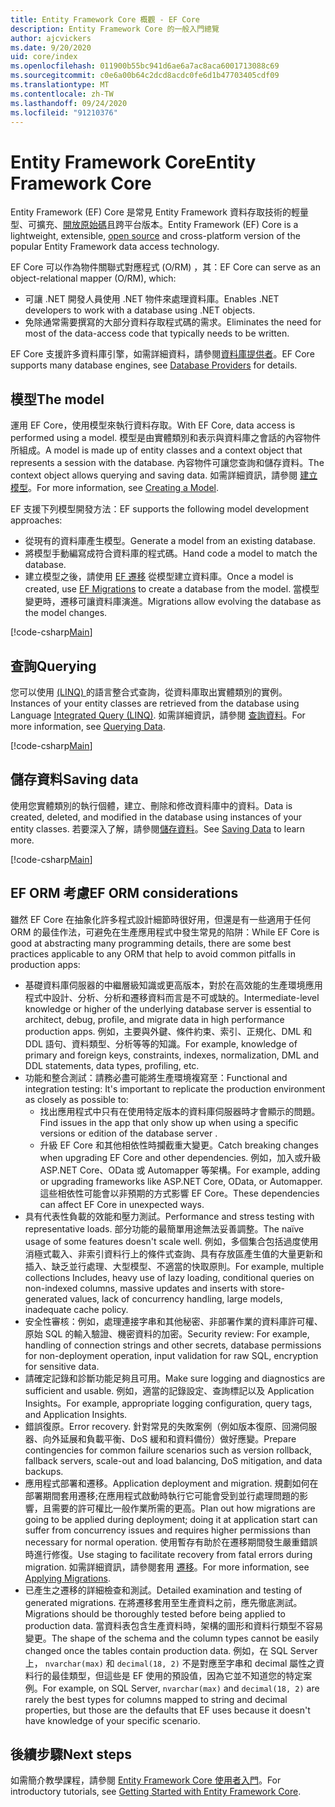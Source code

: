 ```yaml
---
title: Entity Framework Core 概觀 - EF Core
description: Entity Framework Core 的一般入門總覽
author: ajcvickers
ms.date: 9/20/2020
uid: core/index
ms.openlocfilehash: 011900b55bc941d6ae6a7ac8aca6001713088c69
ms.sourcegitcommit: c0e6a00b64c2dcd8acdc0fe6d1b47703405cdf09
ms.translationtype: MT
ms.contentlocale: zh-TW
ms.lasthandoff: 09/24/2020
ms.locfileid: "91210376"
---
```

# <a name="entity-framework-core"></a><span data-ttu-id="1e021-103">Entity Framework Core</span><span class="sxs-lookup"><span data-stu-id="1e021-103">Entity Framework Core</span></span>

<span data-ttu-id="1e021-104">Entity Framework (EF) Core 是常見 Entity Framework 資料存取技術的輕量型、可擴充、[開放原始碼](https://github.com/aspnet/EntityFrameworkCore)且跨平台版本。</span><span class="sxs-lookup"><span data-stu-id="1e021-104">Entity Framework (EF) Core is a lightweight, extensible, [open source](https://github.com/aspnet/EntityFrameworkCore) and cross-platform version of the popular Entity Framework data access technology.</span></span>

<span data-ttu-id="1e021-105">EF Core 可以作為物件關聯式對應程式 (O/RM) ，其：</span><span class="sxs-lookup"><span data-stu-id="1e021-105">EF Core can serve as an object-relational mapper (O/RM), which:</span></span>

* <span data-ttu-id="1e021-106">可讓 .NET 開發人員使用 .NET 物件來處理資料庫。</span><span class="sxs-lookup"><span data-stu-id="1e021-106">Enables .NET developers to work with a database using .NET objects.</span></span>
* <span data-ttu-id="1e021-107">免除通常需要撰寫的大部分資料存取程式碼的需求。</span><span class="sxs-lookup"><span data-stu-id="1e021-107">Eliminates the need for most of the data-access code that typically needs to be written.</span></span>

<span data-ttu-id="1e021-108">EF Core 支援許多資料庫引擎，如需詳細資料，請參閱[資料庫提供者](xref:core/providers/index)。</span><span class="sxs-lookup"><span data-stu-id="1e021-108">EF Core supports many database engines, see [Database Providers](xref:core/providers/index) for details.</span></span>

## <a name="the-model"></a><span data-ttu-id="1e021-109">模型</span><span class="sxs-lookup"><span data-stu-id="1e021-109">The model</span></span>

<span data-ttu-id="1e021-110">運用 EF Core，使用模型來執行資料存取。</span><span class="sxs-lookup"><span data-stu-id="1e021-110">With EF Core, data access is performed using a model.</span></span> <span data-ttu-id="1e021-111">模型是由實體類別和表示與資料庫之會話的內容物件所組成。</span><span class="sxs-lookup"><span data-stu-id="1e021-111">A model is made up of entity classes and a context object that represents a session with the database.</span></span> <span data-ttu-id="1e021-112">內容物件可讓您查詢和儲存資料。</span><span class="sxs-lookup"><span data-stu-id="1e021-112">The context object allows querying and saving data.</span></span> <span data-ttu-id="1e021-113">如需詳細資訊，請參閱 [建立模型](xref:core/modeling/index)。</span><span class="sxs-lookup"><span data-stu-id="1e021-113">For more information, see [Creating a Model](xref:core/modeling/index).</span></span>

<span data-ttu-id="1e021-114">EF 支援下列模型開發方法：</span><span class="sxs-lookup"><span data-stu-id="1e021-114">EF supports the following model development approaches:</span></span>

* <span data-ttu-id="1e021-115">從現有的資料庫產生模型。</span><span class="sxs-lookup"><span data-stu-id="1e021-115">Generate a model from an existing database.</span></span>
* <span data-ttu-id="1e021-116">將模型手動編寫成符合資料庫的程式碼。</span><span class="sxs-lookup"><span data-stu-id="1e021-116">Hand code a model to match the database.</span></span>
* <span data-ttu-id="1e021-117">建立模型之後，請使用 [EF 遷移](xref:core/managing-schemas/migrations/index) 從模型建立資料庫。</span><span class="sxs-lookup"><span data-stu-id="1e021-117">Once a model is created, use [EF Migrations](xref:core/managing-schemas/migrations/index) to create a database from the model.</span></span> <span data-ttu-id="1e021-118">當模型變更時，遷移可讓資料庫演進。</span><span class="sxs-lookup"><span data-stu-id="1e021-118">Migrations allow evolving the database as the model changes.</span></span>

[!code-csharp[Main](../../samples/core/Intro/Model.cs)]

## <a name="querying"></a><span data-ttu-id="1e021-119">查詢</span><span class="sxs-lookup"><span data-stu-id="1e021-119">Querying</span></span>

<span data-ttu-id="1e021-120">您可以使用 [ (LINQ) ](/dotnet/csharp/programming-guide/concepts/linq/)的語言整合式查詢，從資料庫取出實體類別的實例。</span><span class="sxs-lookup"><span data-stu-id="1e021-120">Instances of your entity classes are retrieved from the database using Language [Integrated Query (LINQ)](/dotnet/csharp/programming-guide/concepts/linq/).</span></span> <span data-ttu-id="1e021-121">如需詳細資訊，請參閱 [查詢資料](xref:core/querying/index)。</span><span class="sxs-lookup"><span data-stu-id="1e021-121">For more information, see [Querying Data](xref:core/querying/index).</span></span>

[!code-csharp[Main](../../samples/core/Intro/Program.cs#Querying)]

## <a name="saving-data"></a><span data-ttu-id="1e021-122">儲存資料</span><span class="sxs-lookup"><span data-stu-id="1e021-122">Saving data</span></span>

<span data-ttu-id="1e021-123">使用您實體類別的執行個體，建立、刪除和修改資料庫中的資料。</span><span class="sxs-lookup"><span data-stu-id="1e021-123">Data is created, deleted, and modified in the database using instances of your entity classes.</span></span> <span data-ttu-id="1e021-124">若要深入了解，請參閱[儲存資料](xref:core/saving/index)。</span><span class="sxs-lookup"><span data-stu-id="1e021-124">See [Saving Data](xref:core/saving/index) to learn more.</span></span>

[!code-csharp[Main](../../samples/core/Intro/Program.cs#SavingData)]

## <a name="ef-orm-considerations"></a><span data-ttu-id="1e021-125">EF ORM 考慮</span><span class="sxs-lookup"><span data-stu-id="1e021-125">EF ORM considerations</span></span>

<span data-ttu-id="1e021-126">雖然 EF Core 在抽象化許多程式設計細節時很好用，但還是有一些適用于任何 ORM 的最佳作法，可避免在生產應用程式中發生常見的陷阱：</span><span class="sxs-lookup"><span data-stu-id="1e021-126">While EF Core is good at abstracting many programming details, there are some best practices applicable to any ORM that help to avoid common pitfalls in production apps:</span></span>

 - <span data-ttu-id="1e021-127">基礎資料庫伺服器的中繼層級知識或更高版本，對於在高效能的生產環境應用程式中設計、分析、分析和遷移資料而言是不可或缺的。</span><span class="sxs-lookup"><span data-stu-id="1e021-127">Intermediate-level knowledge or higher of the underlying database server is essential to architect, debug, profile, and migrate data in high performance production apps.</span></span> <span data-ttu-id="1e021-128">例如，主要與外鍵、條件約束、索引、正規化、DML 和 DDL 語句、資料類型、分析等等的知識。</span><span class="sxs-lookup"><span data-stu-id="1e021-128">For example, knowledge of primary and foreign keys, constraints, indexes, normalization, DML and DDL statements, data types, profiling, etc.</span></span>
- <span data-ttu-id="1e021-129">功能和整合測試：請務必盡可能將生產環境複寫至：</span><span class="sxs-lookup"><span data-stu-id="1e021-129">Functional and integration testing:  It's important to replicate the production environment as closely as possible to:</span></span>
  - <span data-ttu-id="1e021-130">找出應用程式中只有在使用特定版本的資料庫伺服器時才會顯示的問題。</span><span class="sxs-lookup"><span data-stu-id="1e021-130">Find issues in the app that only show up when using a specific versions or edition of the database server .</span></span>
  - <span data-ttu-id="1e021-131">升級 EF Core 和其他相依性時攔截重大變更。</span><span class="sxs-lookup"><span data-stu-id="1e021-131">Catch breaking changes when upgrading EF Core and other dependencies.</span></span> <span data-ttu-id="1e021-132">例如，加入或升級 ASP.NET Core、OData 或 Automapper 等架構。</span><span class="sxs-lookup"><span data-stu-id="1e021-132">For example, adding or upgrading frameworks like ASP.NET Core, OData, or Automapper.</span></span> <span data-ttu-id="1e021-133">這些相依性可能會以非預期的方式影響 EF Core。</span><span class="sxs-lookup"><span data-stu-id="1e021-133">These dependencies can affect EF Core in unexpected ways.</span></span>
- <span data-ttu-id="1e021-134">具有代表性負載的效能和壓力測試。</span><span class="sxs-lookup"><span data-stu-id="1e021-134">Performance and stress testing with representative loads.</span></span> <span data-ttu-id="1e021-135">部分功能的最簡單用途無法妥善調整。</span><span class="sxs-lookup"><span data-stu-id="1e021-135">The naïve usage of some features doesn't scale well.</span></span> <span data-ttu-id="1e021-136">例如，多個集合包括過度使用消極式載入、非索引資料行上的條件式查詢、具有存放區產生值的大量更新和插入、缺乏並行處理、大型模型、不適當的快取原則。</span><span class="sxs-lookup"><span data-stu-id="1e021-136">For example, multiple collections Includes, heavy use of lazy loading, conditional queries on non-indexed columns, massive updates and inserts with store-generated values, lack of concurrency handling, large models, inadequate cache policy.</span></span>
- <span data-ttu-id="1e021-137">安全性審核：例如，處理連接字串和其他秘密、非部署作業的資料庫許可權、原始 SQL 的輸入驗證、機密資料的加密。</span><span class="sxs-lookup"><span data-stu-id="1e021-137">Security review: For example, handling of connection strings and other secrets, database permissions for non-deployment operation, input validation for raw SQL, encryption for sensitive data.</span></span>
- <span data-ttu-id="1e021-138">請確定記錄和診斷功能足夠且可用。</span><span class="sxs-lookup"><span data-stu-id="1e021-138">Make sure logging and diagnostics are sufficient and usable.</span></span> <span data-ttu-id="1e021-139">例如，適當的記錄設定、查詢標記以及 Application Insights。</span><span class="sxs-lookup"><span data-stu-id="1e021-139">For example, appropriate logging configuration, query tags, and Application Insights.</span></span>
- <span data-ttu-id="1e021-140">錯誤復原。</span><span class="sxs-lookup"><span data-stu-id="1e021-140">Error recovery.</span></span> <span data-ttu-id="1e021-141">針對常見的失敗案例（例如版本復原、回溯伺服器、向外延展和負載平衡、DoS 緩和和資料備份）做好應變。</span><span class="sxs-lookup"><span data-stu-id="1e021-141">Prepare contingencies for common failure scenarios such as version rollback, fallback servers, scale-out and load balancing, DoS mitigation, and data backups.</span></span>
- <span data-ttu-id="1e021-142">應用程式部署和遷移。</span><span class="sxs-lookup"><span data-stu-id="1e021-142">Application deployment and migration.</span></span> <span data-ttu-id="1e021-143">規劃如何在部署期間套用遷移;在應用程式啟動時執行它可能會受到並行處理問題的影響，且需要的許可權比一般作業所需的更高。</span><span class="sxs-lookup"><span data-stu-id="1e021-143">Plan out how migrations are going to be applied during deployment; doing it at application start can suffer from concurrency issues and requires higher permissions than necessary for normal operation.</span></span> <span data-ttu-id="1e021-144">使用暫存有助於在遷移期間發生嚴重錯誤時進行修復。</span><span class="sxs-lookup"><span data-stu-id="1e021-144">Use staging to facilitate recovery from fatal errors during migration.</span></span> <span data-ttu-id="1e021-145">如需詳細資訊，請參閱套用 [遷移](xref:core/managing-schemas/migrations/applying)。</span><span class="sxs-lookup"><span data-stu-id="1e021-145">For more information, see [Applying Migrations](xref:core/managing-schemas/migrations/applying).</span></span>
- <span data-ttu-id="1e021-146">已產生之遷移的詳細檢查和測試。</span><span class="sxs-lookup"><span data-stu-id="1e021-146">Detailed examination and testing of generated migrations.</span></span> <span data-ttu-id="1e021-147">在將遷移套用至生產資料之前，應先徹底測試。</span><span class="sxs-lookup"><span data-stu-id="1e021-147">Migrations should be thoroughly tested before being applied to production data.</span></span> <span data-ttu-id="1e021-148">當資料表包含生產資料時，架構的圖形和資料行類型不容易變更。</span><span class="sxs-lookup"><span data-stu-id="1e021-148">The shape of the schema and the column types cannot be easily changed once the tables contain production data.</span></span> <span data-ttu-id="1e021-149">例如，在 SQL Server 上， `nvarchar(max)` 和 `decimal(18, 2)` 不是對應至字串和 decimal 屬性之資料行的最佳類型，但這些是 EF 使用的預設值，因為它並不知道您的特定案例。</span><span class="sxs-lookup"><span data-stu-id="1e021-149">For example, on SQL Server, `nvarchar(max)` and `decimal(18, 2)` are rarely the best types for columns mapped to string and decimal properties, but those are the defaults that EF uses because it doesn't have knowledge of your specific scenario.</span></span>

## <a name="next-steps"></a><span data-ttu-id="1e021-150">後續步驟</span><span class="sxs-lookup"><span data-stu-id="1e021-150">Next steps</span></span>

<span data-ttu-id="1e021-151">如需簡介教學課程，請參閱 [Entity Framework Core 使用者入門](xref:core/get-started/index)。</span><span class="sxs-lookup"><span data-stu-id="1e021-151">For introductory tutorials, see [Getting Started with Entity Framework Core](xref:core/get-started/index).</span></span>
